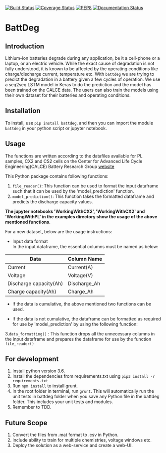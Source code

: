 [![Build Status](https://travis-ci.com/chintanp/BattDeg.svg?branch=master)](https://travis-ci.com/chintanp/BattDeg) [![Coverage Status](https://coveralls.io/repos/github/chintanp/BattDeg/badge.svg?branch=master)](https://coveralls.io/github/chintanp/BattDeg?branch=master) [![PEP8](https://img.shields.io/badge/code%20style-pep8-orange.svg)](https://www.python.org/dev/peps/pep-0008/) [![Documentation Status](https://readthedocs.org/projects/battdeg/badge/?version=latest)](https://battdeg.readthedocs.io/en/latest/?badge=latest)

# BattDeg

## Introduction

Lithium-ion batteries degrade during any application, be it a cell-phone or a laptop, or an electric vehicle. 
While the exact cause of degradation is not fully understood, it is known to be affected by the operating conditions like 
charge/discharge current, temperature etc. With `battdeg` we are trying to predict the degradation in a battery given a few cycles of operation. 
We use a seq2seq LSTM model in Keras to do the prediction and the model has been trained on the CALCE data. The users can also train the models using their own dataset for their batteries
and operating conditions. 


## Installation 

To install, use `pip install battdeg`, and then you can import the module `battdeg` in your python script or jupyter notebook.

## Usage 

The functions are written according to the datafiles available for PL samples, CX2 and CS2 cells on the Center for Advanced Life Cycle Engineering(CALCE) Battery Research Group [website](https://web.calce.umd.edu/batteries/data.htm)

This Python package contains following functions: 

1. `file_reader()`: This function can be used to format the input dataframe such that it can be used by the 'model_prediction' function. 
2. `model_prediction()`: This function takes the formatted dataframe and predicts the discharge capacity values.

**The jupyter notebooks 'WorkingWithCX2', 'WorkingWithCX2' and 'WorkingWithPL' in the examples directory show the usage of the above mentioned functions.**

For a new dataset, below are the usage instructions:  
* Input data format   
In the input dataframe, the essential columns must be named as below:

| Data                   | Column Name  |
|------------------------|--------------|
| Current                | Current(A)   |
| Voltage                | Voltage(V)   |
| Discharge capacity(Ah) | Discharge_Ah |
| Charge capacity(Ah)    | Charge_Ah    |

* If the data is cumulative, the above mentioned two functions can be used.

* If the data is not cumulative, the dataframe can be formatted as required for use by 'model_prediction' by using the following function:  

3.`data_formatting()` : This function drops all the unnecessary columns in the input dataframe and prepares the dataframe for use by the function `file_reader()`



## For development

1. Install python version 3.6. 
2. Install the dependencies from requirements.txt using `pip3 install -r requirements.txt`
3. Run `npm install` to install grunt. 
4. In the root folder in terminal, run `grunt`. This will automatically run the unit tests in battdeg folder when you save any Python file in the battdeg folder. This includes your unit tests and modules. 
5. Remember to TDD. 

## Future Scope 

1. Convert the files from .mat format to .csv in Python. 
2. Include ability to train for multiple chemistries, voltage windows etc. 
3. Deploy the solution as a web-service and create a web-UI. 


